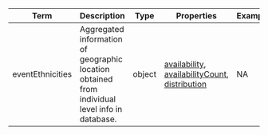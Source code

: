 |Term | Description | Type | Properties | Example | Enum|
| ---| ---| ---| ---| ---| --- |
| eventEthnicities | Aggregated information of geographic location obtained from individual level info in database. | object | [availability](./availability.md), [availabilityCount](./availabilityCount.md), [distribution](./distribution.md) | NA | NA|
